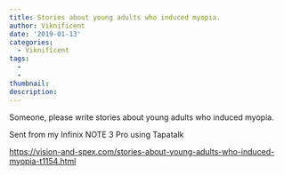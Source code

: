 ```yaml
---
title: Stories about young adults who induced myopia.
author: Viknificent
date: '2019-01-13'
categories:
  - Viknificent
tags:
  - 
  - 
thumbnail: 
description: 
---
```


Someone, please write stories about young adults who induced myopia.

Sent from my Infinix NOTE 3 Pro using Tapatalk



https://vision-and-spex.com/stories-about-young-adults-who-induced-myopia-t1154.html
